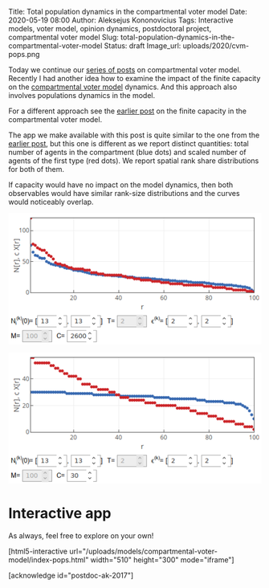 Title: Total population dynamics in the compartmental voter model
Date: 2020-05-19 08:00
Author: Aleksejus Kononovicius
Tags: Interactive models, voter model, opinion dynamics, postdoctoral project, compartmental voter model
Slug: total-population-dynamics-in-the-compartmental-voter-model
Status: draft
Image_url: uploads/2020/cvm-pops.png

Today we continue our [series of posts](/tag/compartmental-voter-model) on
compartmental voter model. Recently I had another idea how to examine the
impact of the finite capacity on the
[compartmental voter model]({filename}/articles/2020/compartmental-voter-model.md)
dynamics. And this approach also involves populations dynamics in the model.

For a different approach see the
[earlier post]({filename}/articles/2020/compartmental-voter-model-finite-capacity.md)
on the finite capacity in the compartmental voter model.
<!--more-->

The app we make available with this post is quite similar to the one from the
[earlier post]({filename}/articles/2020/compartmental-voter-model.md), but
this one is different as we report distinct quantities: total number of agents
in the compartment (blue dots) and scaled number of agents of the first type
(red dots). We report spatial rank share distributions for both of them.

If capacity would have no impact on the model dynamics, then both observables
would have similar rank-size distributions and the curves would noticeably
overlap.

![We can see that capacity does not have influence on the dynamics if it is infinite.](/uploads/2020/cvm-pops.png "We can see that capacity does not have influence on the dynamics if it is infinite.")

![We can see that capacity does have influence if it is finite.](/uploads/2020/cvm-pops-2.png "We can see that capacity does have influence if it is finite.")

# Interactive app

As always, feel free to explore on your own!

[html5-interactive
url="/uploads/models/compartmental-voter-model/index-pops.html"
width="510" height="300" mode="iframe"]

[acknowledge id="postdoc-ak-2017"]
